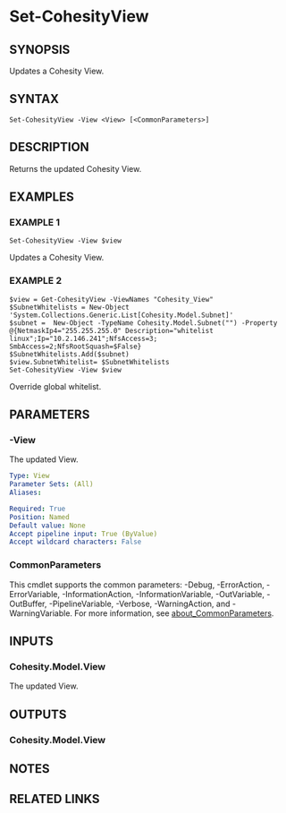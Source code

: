 # Set-CohesityView

## SYNOPSIS
Updates a Cohesity View.

## SYNTAX

```
Set-CohesityView -View <View> [<CommonParameters>]
```

## DESCRIPTION
Returns the updated Cohesity View.

## EXAMPLES

### EXAMPLE 1
```
Set-CohesityView -View $view
```

Updates a Cohesity View.

### EXAMPLE 2
```
$view = Get-CohesityView -ViewNames "Cohesity_View"
$SubnetWhitelists = New-Object 'System.Collections.Generic.List[Cohesity.Model.Subnet]'
$subnet =  New-Object -TypeName Cohesity.Model.Subnet("") -Property @{NetmaskIp4="255.255.255.0" Description="whitelist linux";Ip="10.2.146.241";NfsAccess=3; SmbAccess=2;NfsRootSquash=$False}
$SubnetWhitelists.Add($subnet)
$view.SubnetWhitelist= $SubnetWhitelists
Set-CohesityView -View $view
```

Override global whitelist.

## PARAMETERS

### -View
The updated View.

```yaml
Type: View
Parameter Sets: (All)
Aliases:

Required: True
Position: Named
Default value: None
Accept pipeline input: True (ByValue)
Accept wildcard characters: False
```

### CommonParameters
This cmdlet supports the common parameters: -Debug, -ErrorAction, -ErrorVariable, -InformationAction, -InformationVariable, -OutVariable, -OutBuffer, -PipelineVariable, -Verbose, -WarningAction, and -WarningVariable. For more information, see [about_CommonParameters](http://go.microsoft.com/fwlink/?LinkID=113216).

## INPUTS

### Cohesity.Model.View
The updated View.

## OUTPUTS

### Cohesity.Model.View
## NOTES

## RELATED LINKS
